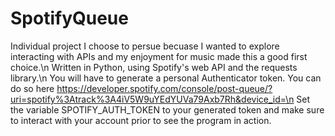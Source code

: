 # SpotifyQueue
Individual project I choose to persue becuase I wanted to explore interacting with APIs and my enjoyment for music made this a good first choice.\n
Written in Python, using Spotify's web API and the requests library.\n
You will have to generate a personal Authenticator token. You can do so here https://developer.spotify.com/console/post-queue/?uri=spotify%3Atrack%3A4iV5W9uYEdYUVa79Axb7Rh&device_id=\n
Set the variable SPOTIFY_AUTH_TOKEN to your generated token and make sure to interact with your account prior to see the program in action.
